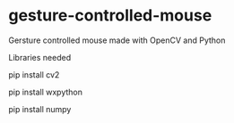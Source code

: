 # gesture-controlled-mouse
Gersture controlled mouse made with OpenCV and Python

Libraries needed

pip install cv2


pip install wxpython


pip install numpy

